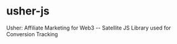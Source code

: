 # usher-js
Usher: Affiliate Marketing for Web3 -- Satellite JS Library used for Conversion Tracking
